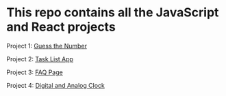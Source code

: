 # This repo contains all the JavaScript and React projects 


Project 1: [Guess the Number](https://github.com/Sanskar-khandelwal/JavaScript-and-React/tree/main/01-%20Guess%20the%20Number)

Project 2: [Task List App](https://github.com/Sanskar-khandelwal/JavaScript-and-React/tree/main/02-%20Task%20List)

Project 3: [FAQ Page](https://github.com/Sanskar-khandelwal/JavaScript-and-React/tree/main/03-%20FAQ%20Page)

Project 4: [Digital and Analog Clock](https://github.com/Sanskar-khandelwal/JavaScript-and-React/tree/main/04-%20Digital%20and%20Analog%20Clock)
